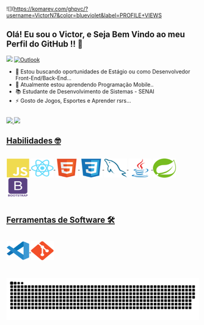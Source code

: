 
![](https://komarev.com/ghpvc/?username=VictorN7&color=blueviolet&label=PROFILE+VIEWS

## Olá! Eu sou o Victor, e Seja Bem Vindo ao meu Perfil do GitHub !! 👋

<a href="https://www.linkedin.com/in/victor-hugo-nogueira-santos-32a519184/" target="_blank"><img src="https://img.shields.io/badge/-LinkedIn-%230077B5?style=for-the-badge&logo=linkedin&logoColor=white" target="_blank"/></a>
<a target="_blank" href="mailto:victorhnogueira@hotmail.com">
    <img alt="Outlook" src="https://img.shields.io/badge/victorhnogueira@hotmail.com-0078D4?style=for-the-badge&logo=microsoft-outlook&logoColor=white" />
</a>



- 🔭 Estou buscando oportunidades de Estágio ou como Desenvolvedor Front-End/Back-End...
- 📱  Atualmente estou aprendendo Programação Mobile..
- 📚 Estudante de Desenvolvimento de Sistemas - SENAI
- ⚡ Gosto de Jogos, Esportes e Aprender rsrs...

##

 <div>
  <a href="https://github.com/VictorN7">
  <img height="160em" src="https://github-readme-stats.vercel.app/api?username=VictorN7&show_icons=true&theme=dark&include_all_commits=true&count_private=true"/>
  <img height="160em" src="https://github-readme-stats.vercel.app/api/top-langs/?username=VictorN7&layout=compact&langs_count=7&theme=dark"/>
</div>
 
 ##
 
 ## Habilidades 🤓
<div style="display: inline_block"><br>
  <img align="center" alt="" height="50" width="60" src="https://raw.githubusercontent.com/devicons/devicon/master/icons/javascript/javascript-plain.svg">
  <img align="center" alt="" height="50" width="60" src="https://raw.githubusercontent.com/devicons/devicon/master/icons/react/react-original.svg">
  <img align="center" alt="" height="50" width="60" src="https://raw.githubusercontent.com/devicons/devicon/master/icons/html5/html5-original.svg">
  <img align="center" alt="" height="50" width="60" src="https://raw.githubusercontent.com/devicons/devicon/master/icons/css3/css3-original.svg">
  <img align="center" alt="" height="50" width="60" src="https://raw.githubusercontent.com/devicons/devicon/master/icons/mysql/mysql-original.svg">
  <img align="center" alt="" height="50" width="60" src="https://raw.githubusercontent.com/devicons/devicon/master/icons/java/java-original.svg">
  <img align="center" alt="" height="50" width="60" src="https://raw.githubusercontent.com/devicons/devicon/master/icons/spring/spring-original.svg">
  <img align="center" alt="" height="50" width="60" src="https://raw.githubusercontent.com/devicons/devicon/master/icons/bootstrap/bootstrap-plain-wordmark.svg">
</div><br>
    
## Ferramentas de Software 🛠
    
<div style="display: inline_block"><br>
  <img align="center" alt="" height="50" width="60" src="https://raw.githubusercontent.com/devicons/devicon/master/icons/vscode/vscode-original.svg">
  <img align="center" alt="" height="50" width="60" src="https://raw.githubusercontent.com/devicons/devicon/master/icons/git/git-original.svg">
</div>
 <br>
 
##
   ![Snake animation](https://github.com/VictorN7/VictorN7/blob/output/github-contribution-grid-snake.svg)

</div>
